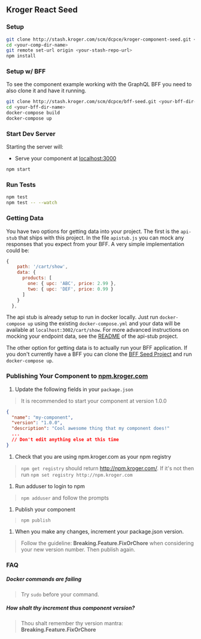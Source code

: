 ## Kroger React Seed

### Setup

```bash
git clone http://stash.kroger.com/scm/dcpce/kroger-component-seed.git <your-comp-dir-name>
cd <your-comp-dir-name>
git remote set-url origin <your-stash-repo-url>
npm install
```

### Setup w/ BFF

To see the component example working with the GraphQL BFF you need to also clone it and have it running.

```bash
git clone http://stash.kroger.com/scm/dcpce/bff-seed.git <your-bff-dir-name>
cd <your-bff-dir-name>
docker-compose build
docker-compose up
```

### Start Dev Server

Starting the server will:

- Serve your component at [localhost:3000](http://localhost:3000)

```bash
npm start
```

### Run Tests

```bash
npm test
npm test -- --watch
```

### Getting Data

You have two options for getting data into your project. The first is the `api-stub` that ships with this project. In the file `apistub.js` you can mock any responses that you expect from your BFF. A very simple implementation could be:

```js
{
    path: '/cart/show',
    data: {
      products: [
        one: { upc: 'ABC', price: 2.99 },
        two: { upc: 'DEF', price: 0.99 }
      ]
    }
  },
```

The api stub is already setup to run in docker locally. Just run `docker-compose up` using the existing `docker-compose.yml` and your data will be available at `localhost:3002/cart/show`. For more advanced instructions on mocking your endpoint data, see the [README](http://stash.kroger.com/projects/DCPCE/repos/api-stub/browse/README.md) of the api-stub project.

The other option for getting data is to actually run your BFF application. If you don't currently have a BFF you can clone the [BFF Seed Project](http://stash.kroger.com/projects/DCPCE/repos/bff-seed/browse) and run `docker-compose up`.

### Publishing Your Component to [npm.kroger.com](http://npm.kroger.com)

1. Update the following fields in your `package.json`
> It is recommended to start your component at version 1.0.0
```json
{
  "name": "my-component",
  "version": "1.0.0",
  "description": "Cool awesome thing that my component does!"
  ...
  // Don't edit anything else at this time
}
```

1. Check that you are using npm.kroger.com as your npm registry
> `npm get registry` should return http://npm.kroger.com/. If it's not
then run `npm set registry http://npm.kroger.com`

1. Run adduser to login to npm
> `npm adduser` and follow the prompts

1. Publish your component
> `npm publish`

1. When you make any changes, increment your package.json version.
>Follow the guideline: **Breaking.Feature.FixOrChore** when considering
your new version number. Then publish again.

### FAQ

##### Docker commands are failing

> Try `sudo` before your command.

##### How shalt thy increment thus component version?

> Thou shalt remember thy version mantra: **Breaking.Feature.FixOrChore**
